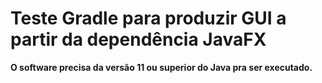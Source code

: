 # Teste Gradle para produzir GUI a partir da dependência JavaFX

**O software precisa da versão 11 ou superior do Java pra ser executado.**